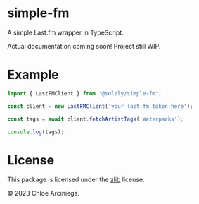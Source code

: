 # simple-fm

A simple Last.fm wrapper in TypeScript.

Actual documentation coming soon! Project still WIP.

# Example

```ts
import { LastFMClient } from '@solely/simple-fm';

const client = new LastFMClient('your last.fm token here');

const tags = await client.fetchArtistTags('Waterparks');

console.log(tags);
```

# License

This package is licensed under the [zlib][license] license.

© 2023 Chloe Arciniega.

[license]: /LICENSE
